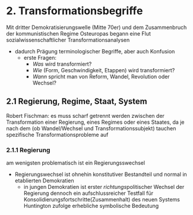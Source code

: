 # 2. Transformationsbegriffe
Mit dritter Demokratisierungswelle (Mitte 70er) und dem Zusammenbruch der kommunistischen Regime Osteuropas begann eine Flut sozialwissenschaftlicher Transformationsanalysen
- dadurch Prägung terminologischer Begriffe, aber auch Konfusion
  - erste Fragen:
    - *Was* wird transformiert?
    - *Wie* (Form, Geschwindigkeit, Etappen) wird transformiert?
    - *Wann* spricht man von Reform, Wandel, Revolution oder Wechsel?
   
## 2.1 Regierung, Regime, Staat, System   
Robert Fischman: es muss scharf getrennt werden zwischen der Transformation einer Regierung, eines Regimes oder eines Staates, da je nach dem (ob Wandel/Wechsel und Transformationssubjekt) tauchen spezifische Transformationsprobleme auf

### 2.1.1 Regierung
am wenigsten problematisch ist ein Regierungsswechsel
- Regierungswechsel ist ohnehin konstitutiver Bestandteil und normal in etablierten Demokratien
  - in jungen Demokratien ist erster *richtungs*politischer Wechsel der Regierung dennoch ein aufschlussreicher Testfall für Konsolidierungsfortschritte(Zusammenhalt) des neuen Systems
Huntington zufolge erhebliche symbolische Bedeutung
